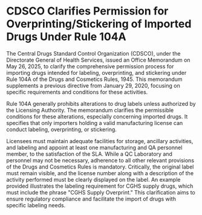 # CDSCO Clarifies Permission for Overprinting/Stickering of Imported Drugs Under Rule 104A

The Central Drugs Standard Control Organization (CDSCO), under the Directorate General of Health Services, issued an Office Memorandum on May 26, 2025, to clarify the comprehensive permission process for importing drugs intended for labeling, overprinting, and stickering under Rule 104A of the Drugs and Cosmetics Rules, 1945. This memorandum supplements a previous directive from January 29, 2020, focusing on specific requirements and conditions for these activities.

Rule 104A generally prohibits alterations to drug labels unless authorized by the Licensing Authority. The memorandum clarifies the permissible conditions for these alterations, especially concerning imported drugs. It specifies that only importers holding a valid manufacturing license can conduct labeling, overprinting, or stickering.

Licensees must maintain adequate facilities for storage, ancillary activities, and labeling and appoint at least one manufacturing and QA personnel member, to the satisfaction of the SLA. While a QC Laboratory and personnel may not be necessary, adherence to all other relevant provisions of the Drugs and Cosmetics Rules is mandatory. Critically, the original label must remain visible, and the license number along with a description of the activity performed must be clearly displayed on the label. An example provided illustrates the labeling requirement for CGHS supply drugs, which must include the phrase "CGHS Supply Overprint." This clarification aims to ensure regulatory compliance and facilitate the import of drugs with specific labeling needs.
